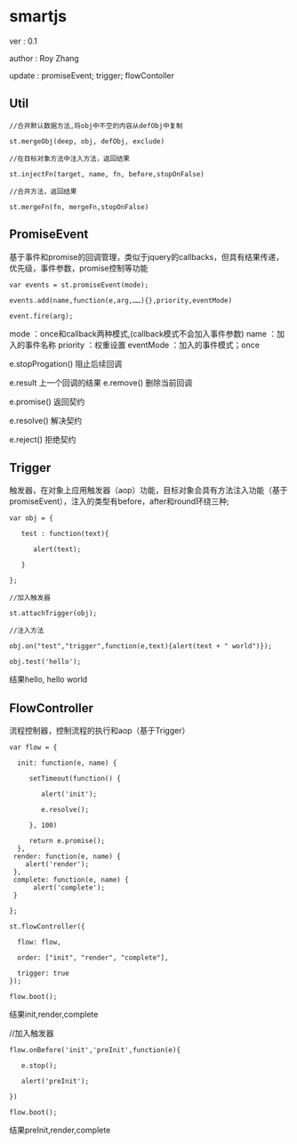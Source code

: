 # smartjs 

ver : 0.1

author : Roy Zhang

update : promiseEvent; trigger; flowContoller

## Util
    //合并默认数据方法,将obj中不空的内容从defObj中复制

    st.mergeObj(deep, obj, defObj, exclude)

    //在目标对象方法中注入方法，返回结果

    st.injectFn(target, name, fn, before,stopOnFalse)

    //合并方法，返回结果

    st.mergeFn(fn, mergeFn,stopOnFalse)

## PromiseEvent 
基于事件和promise的回调管理，类似于jquery的callbacks，但具有结果传递，优先级，事件参数，promise控制等功能

    var events = st.promiseEvent(mode);

    events.add(name,function(e,arg,……){},priority,eventMode)

    event.fire(arg);

mode ：once和callback两种模式,(callback模式不会加入事件参数) name ：加入的事件名称 priority ：权重设置 eventMode ：加入的事件模式；once

e.stopProgation() 阻止后续回调 

e.result 上一个回调的结果 e.remove() 删除当前回调 

e.promise() 返回契约 

e.resolve() 解决契约 

e.reject() 拒绝契约

## Trigger 
触发器，在对象上应用触发器（aop）功能，目标对象会具有方法注入功能（基于promiseEvent），注入的类型有before，after和round环绕三种;

    var obj = {

       test : function(text){
       
          alert(text);
          
       }

    };

    //加入触发器

    st.attachTrigger(obj);

    //注入方法

    obj.on("test","trigger",function(e,text){alert(text + " world")});

    obj.test('hello');

结果hello, hello world

## FlowController
流程控制器，控制流程的执行和aop（基于Trigger）

    var flow = {
      
      init: function(e, name) {
     
         setTimeout(function() {
         
            alert('init');
            
            e.resolve();
            
         }, 100)
         
         return e.promise();
      },
     render: function(e, name) {
        alert('render');
     },
     complete: function(e, name) {
          alert('complete');
     }
     
    };

    st.flowController({

      flow: flow,
    
      order: ["init", "render", "complete"],
      
      trigger: true
    });

    flow.boot();

结果init,render,complete

//加入触发器

    flow.onBefore('init','preInit',function(e){

       e.stop();

       alert('preInit');

    })

    flow.boot();

结果preInit,render,complete
